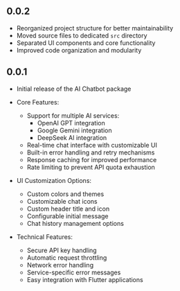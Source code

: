 ## 0.0.2

* Reorganized project structure for better maintainability
* Moved source files to dedicated `src` directory
* Separated UI components and core functionality
* Improved code organization and modularity

## 0.0.1

* Initial release of the AI Chatbot package
* Core Features:
  * Support for multiple AI services:
    - OpenAI GPT integration
    - Google Gemini integration
    - DeepSeek AI integration
  * Real-time chat interface with customizable UI
  * Built-in error handling and retry mechanisms
  * Response caching for improved performance
  * Rate limiting to prevent API quota exhaustion

* UI Customization Options:
  * Custom colors and themes
  * Customizable chat icons
  * Custom header title and icon
  * Configurable initial message
  * Chat history management options

* Technical Features:
  * Secure API key handling
  * Automatic request throttling
  * Network error handling
  * Service-specific error messages
  * Easy integration with Flutter applications
